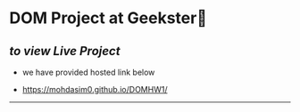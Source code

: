 # **DOM Project at Geekster🤩**

## _to view Live Project_ 

- we have provided hosted link below
* https://mohdasim0.github.io/DOMHW1/
---
